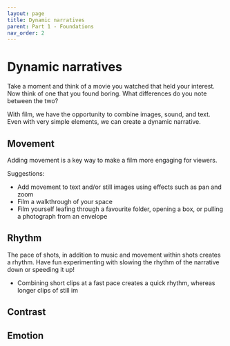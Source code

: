 ```yaml
---
layout: page
title: Dynamic narratives
parent: Part 1 - Foundations
nav_order: 2
---
```

# Dynamic narratives

Take a moment and think of a movie you watched that held your interest. Now think of one that you found boring. What differences do you note between the two?

With film, we have the opportunity to combine images, sound, and text. Even with very simple elements, we can create a dynamic narrative.

## Movement

Adding movement is a key way to make a film more engaging for viewers.

Suggestions:

+ Add movement to text and/or still images using effects such as pan and zoom
+ Film a walkthrough of your space
+ Film yourself leafing through a favourite folder, opening a box, or pulling a photograph from an envelope

## Rhythm

The pace of shots, in addition to music and movement within shots creates a rhythm. Have fun experimenting with slowing the rhythm of the narrative down or speeding it up!

+ Combining short clips at a fast pace creates a quick rhythm, whereas longer clips of still im


## Contrast

## Emotion
